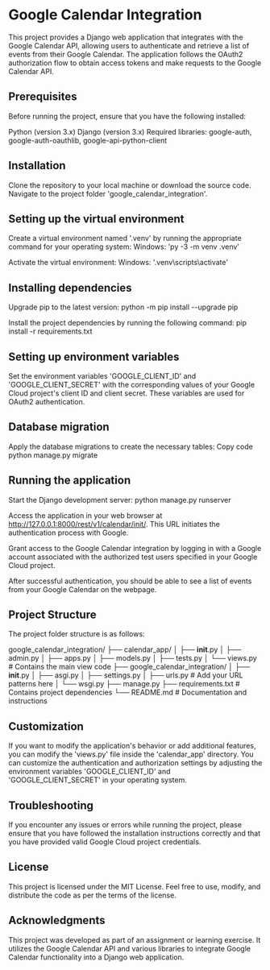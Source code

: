 # Google Calendar Integration
This project provides a Django web application that integrates with the Google Calendar API, allowing users to authenticate and retrieve a list of events from their Google Calendar. The application follows the OAuth2 authorization flow to obtain access tokens and make requests to the Google Calendar API.

## Prerequisites
Before running the project, ensure that you have the following installed:

Python (version 3.x)
Django (version 3.x)
Required libraries: google-auth, google-auth-oauthlib, google-api-python-client

## Installation
Clone the repository to your local machine or download the source code.
Navigate to the project folder 'google_calendar_integration'.

## Setting up the virtual environment
Create a virtual environment named '.venv' by running the appropriate command for your operating system:
Windows: 'py -3 -m venv .venv'

Activate the virtual environment:
Windows: '.venv\scripts\activate'

## Installing dependencies
Upgrade pip to the latest version:
python -m pip install --upgrade pip

Install the project dependencies by running the following command:
pip install -r requirements.txt

## Setting up environment variables
Set the environment variables 'GOOGLE_CLIENT_ID' and 'GOOGLE_CLIENT_SECRET' with the corresponding values of your Google Cloud project's client ID and client secret. These variables are used for OAuth2 authentication.

## Database migration
Apply the database migrations to create the necessary tables:
Copy code
python manage.py migrate

## Running the application
Start the Django development server:
python manage.py runserver

Access the application in your web browser at http://127.0.0.1:8000/rest/v1/calendar/init/. This URL initiates the authentication process with Google.

Grant access to the Google Calendar integration by logging in with a Google account associated with the authorized test users specified in your Google Cloud project.

After successful authentication, you should be able to see a list of events from your Google Calendar on the webpage.

## Project Structure
The project folder structure is as follows:

google_calendar_integration/
 ├── calendar_app/
 │   ├── __init__.py
 │   ├── admin.py
 │   ├── apps.py
 │   ├── models.py
 │   ├── tests.py
 │   └── views.py  # Contains the main view code
 ├── google_calendar_integration/
 │   ├── __init__.py
 │   ├── asgi.py
 │   ├── settings.py
 │   ├── urls.py  # Add your URL patterns here
 │   └── wsgi.py
 ├── manage.py
 ├── requirements.txt  # Contains project dependencies
 └── README.md  # Documentation and instructions
 
## Customization
If you want to modify the application's behavior or add additional features, you can modify the 'views.py' file inside the 'calendar_app' directory.
You can customize the authentication and authorization settings by adjusting the environment variables 'GOOGLE_CLIENT_ID' and 'GOOGLE_CLIENT_SECRET' in your operating system.

## Troubleshooting
If you encounter any issues or errors while running the project, please ensure that you have followed the installation instructions correctly and that you have provided valid Google Cloud project credentials.

## License
This project is licensed under the MIT License. Feel free to use, modify, and distribute the code as per the terms of the license.

## Acknowledgments
This project was developed as part of an assignment or learning exercise. It utilizes the Google Calendar API and various libraries to integrate Google Calendar functionality into a Django web application.
